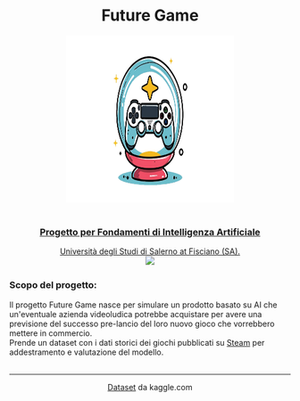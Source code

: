 <div align="center">
  <h1>
    Future Game
  </h1>
   <div align="center"> <a href="https://github.com/AlexthePredator/FutureGame">
  <!-- ![logo of FutureGame](https://github.com/AlexthePredator/FutureGame/blob/main/img/logoFutureGame.png?raw=true) -->
  <img src="https://github.com/AlexthePredator/FutureGame/blob/main/img/logoFutureGame.png" width="300" height="300"/>
  </div>
     </br>
  <h3>
  Progetto per Fondamenti di Intelligenza Artificiale
  </h3>
  <div>Università degli Studi di Salerno at Fisciano (SA).</div>
  <div align="center"> <a href="https://www.unisa.it"> <img src="https://github.com/AlexthePredator/AlexthePredator/assets/104070975/73188b2a-87ec-402f-b59c-c879d96a2b5c alt="UnisaLogo" width="50"/> </a> </div>
</div>
<div>
  <h3>Scopo del progetto:</h3>
  Il progetto Future Game nasce per simulare un prodotto basato su AI che un'eventuale azienda videoludica potrebbe acquistare per avere una previsione del successo pre-lancio del loro nuovo gioco che vorrebbero mettere in commercio. </br>
  Prende un dataset con i dati storici dei giochi pubblicati su <a href="https://store.steampowered.com">Steam</a> per addestramento e valutazione del modello.
</div>
</br>
<hr>
<div align="center"> <a href="www.kaggle.com/datasets/artermiloff/steam-games-dataset/data">Dataset</a> da kaggle.com </div>
